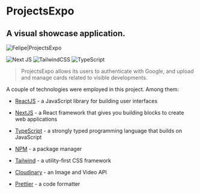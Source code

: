 # ProjectsExpo

## A visual showcase application.

![Felipe|ProjectsExpo](https://img.shields.io/badge/FelipeMDantas-ProjectsExpo-purple)

<p>

![Next JS](https://img.shields.io/badge/Next-black?style=for-the-badge&logo=next.js&logoColor=white)
![TailwindCSS](https://img.shields.io/badge/tailwindcss-%2338B2AC.svg?style=for-the-badge&logo=tailwind-css&logoColor=white)
![TypeScript](https://img.shields.io/badge/typescript-%23007ACC.svg?style=for-the-badge&logo=typescript&logoColor=white)

> ProjectsExpo allows its users to authenticate with Google, and upload and manage cards related to visible developments.

A couple of technologies were employed in this project. Among them:

- [ReactJS] - a JavaScript library for building user interfaces
- [NextJS] - a React framework that gives you building blocks to create web applications
- [TypeScript] - a strongly typed programming language that builds on JavaScript
- [NPM] - a package manager
- [Tailwind] - a utility-first CSS framework
- [Cloudinary] - an Image and Video API
- [Prettier] - a code formatter

  [reactjs]: https://reactjs.org/
  [nextjs]: https://nextjs.org/
  [npm]: https://www.npmjs.com/
  [typescript]: https://www.typescriptlang.org/
  [tailwind]: https://tailwindcss.com/
  [cloudinary]: https://cloudinary.com/
  [prettier]: https://prettier.io/
